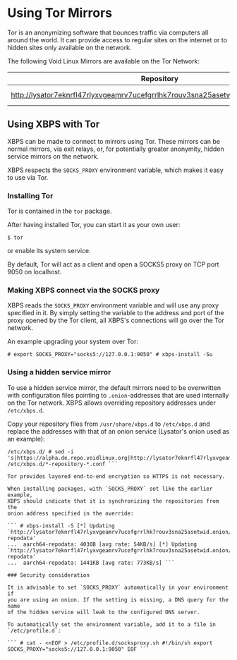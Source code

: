 # Using Tor Mirrors

Tor is an anonymizing software that bounces traffic via computers all around
the world. It can provide access to regular sites on the internet or to
hidden sites only available on the network.

The following Void Linux Mirrors are available on the Tor Network:

| Repository                                                                             | Location   |
|----------------------------------------------------------------------------------------|------------|
| <http://lysator7eknrfl47rlyxvgeamrv7ucefgrrlhk7rouv3sna25asetwid.onion/pub/voidlinux/> | EU: Sweden |

## Using XBPS with Tor

XBPS can be made to connect to mirrors using Tor. These mirrors can be
normal mirrors, via exit relays, or, for potentially greater anonymity,
hidden service mirrors on the network.

XBPS respects the `SOCKS_PROXY` environment variable, which makes it easy to
use via Tor.

### Installing Tor

Tor is contained in the `tor` package.

After having installed Tor, you can start it as your own user:

``` $ tor ```

or enable its system service.

By default, Tor will act as a client and open a SOCKS5 proxy on TCP port
9050 on localhost.

### Making XBPS connect via the SOCKS proxy

XBPS reads the `SOCKS_PROXY` environment variable and will use any proxy
specified in it. By simply setting the variable to the address and port of
the proxy opened by the Tor client, all XBPS's connections will go over the
Tor network.

An example upgrading your system over Tor:

``` # export SOCKS_PROXY="socks5://127.0.0.1:9050" # xbps-install -Su ```

### Using a hidden service mirror

To use a hidden service mirror, the default mirrors need to be overwritten
with configuration files pointing to `.onion`-addresses that are used
internally on the Tor network. XBPS allows overriding repository addresses
under `/etc/xbps.d`.

Copy your repository files from `/usr/share/xbps.d` to `/etc/xbps.d` and
replace the addresses with that of an onion service (Lysator's onion used as
an example):

``` # mkdir -p /etc/xbps.d # cp /usr/share/xbps.d/*-repository-*.conf
/etc/xbps.d/ # sed -i
's|https://alpha.de.repo.voidlinux.org|http://lysator7eknrfl47rlyxvgeamrv7ucefgrrlhk7rouv3sna25asetwid.onion/pub/voidlinux|g'
/etc/xbps.d/*-repository-*.conf ```

Tor provides layered end-to-end encryption so HTTPS is not necessary.

When installing packages, with `SOCKS_PROXY` set like the earlier example,
XBPS should indicate that it is synchronizing the repositories from the
onion address specified in the override:

``` # xbps-install -S [*] Updating
`http://lysator7eknrfl47rlyxvgeamrv7ucefgrrlhk7rouv3sna25asetwid.onion/pub/voidlinux/current/aarch64/nonfree/aarch64-repodata'
...  aarch64-repodata: 4030B [avg rate: 54KB/s] [*] Updating
`http://lysator7eknrfl47rlyxvgeamrv7ucefgrrlhk7rouv3sna25asetwid.onion/pub/voidlinux/current/aarch64/aarch64-repodata'
...  aarch64-repodata: 1441KB [avg rate: 773KB/s] ```

### Security consideration

It is advisable to set `SOCKS_PROXY` automatically in your environment if
you are using an onion. If the setting is missing, a DNS query for the name
of the hidden service will leak to the configured DNS server.

To automatically set the environment variable, add it to a file in
`/etc/profile.d`:

``` # cat - <<EOF > /etc/profile.d/socksproxy.sh #!/bin/sh export
SOCKS_PROXY="socks5://127.0.0.1:9050" EOF ```
